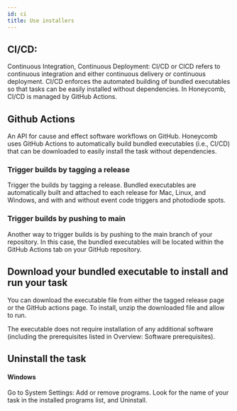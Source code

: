 ```yaml
---
id: ci
title: Use installers
---
```



## CI/CD: 

Continuous Integration, Continuous Deployment: CI/CD or CICD refers to continuous integration and either continuous delivery or continuous deployment. CI/CD enforces the automated building of bundled executables so that tasks can be easily installed without dependencies. In Honeycomb, CI/CD is managed by GitHub Actions. 

## Github Actions

An API for cause and effect software workflows on GitHub. Honeycomb uses GitHub Actions to automatically build bundled executables (i.e., CI/CD) that can be downloaded to easily install the task without dependencies. 

### Trigger builds by tagging a release

Trigger the builds by tagging a release. Bundled executables are automatically built and attached to each release for Mac, Linux, and Windows, and with and without event code triggers and photodiode spots. 

### Trigger builds by pushing to main

Another way to trigger builds is by pushing to the main branch of your repository. In this case, the bundled executables will be located within the GitHub Actions tab on your GitHub repository. 

## Download your bundled executable to install and run your task 

You can download the executable file from either the tagged release page or the GitHub actions page. To install, unzip the downloaded file and allow to run. 

The executable does not require installation of any additional software (including the prerequisites listed in Overview: Software prerequisites). 

## Uninstall the task

#### Windows 

Go to System Settings: Add or remove programs. Look for the name of your task in the installed programs list, and Uninstall. 




